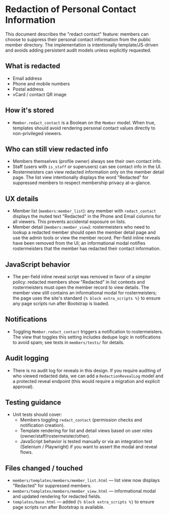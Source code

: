 # Redaction of Personal Contact Information

This document describes the "redact contact" feature: members can choose to suppress their personal contact information from the public member directory. The implementation is intentionally template/JS-driven and avoids adding persistent audit models unless explicitly requested.

## What is redacted
- Email address
- Phone and mobile numbers
- Postal address
- vCard / contact QR image

## How it's stored
- `Member.redact_contact` is a Boolean on the `Member` model. When true, templates should avoid rendering personal contact values directly to non-privileged viewers.

## Who can still view redacted info
- Members themselves (profile owner) always see their own contact info.
- Staff (users with `is_staff` or superusers) can see contact info in the UI.
- Rostermeisters can view redacted information only on the member detail page. The list view intentionally displays the word "Redacted" for suppressed members to respect membership privacy at-a-glance.

## UX details
- Member list (`members:member_list`): any member with `redact_contact` displays the muted text "Redacted" in the Phone and Email columns for all viewers. This prevents accidental exposure on lists.
- Member detail (`members:member_view`): rostermeisters who need to lookup a redacted member should open the member detail page and use the admin tools or view the member record. Per-field inline reveals have been removed from the UI; an informational modal notifies rostermeisters that the member has redacted their contact information.

## JavaScript behavior
- The per-field inline reveal script was removed in favor of a simpler policy: redacted members show "Redacted" in list contexts and rostermeisters must open the member record to view details. The member view still contains an informational modal for rostermeisters; the page uses the site's standard `{% block extra_scripts %}` to ensure any page scripts run after Bootstrap is loaded.

## Notifications
- Toggling `Member.redact_contact` triggers a notification to rostermeisters. The view that toggles this setting includes dedupe logic in notifications to avoid spam; see tests in `members/tests/` for details.

## Audit logging
- There is no audit log for reveals in this design. If you require auditing of who viewed redacted data, we can add a `RedactionRevealLog` model and a protected reveal endpoint (this would require a migration and explicit approval).

## Testing guidance
- Unit tests should cover:
  - Members toggling `redact_contact` (permission checks and notification creation).
  - Template rendering for list and detail views based on user roles (owner/staff/rostermeister/other).
  - JavaScript behavior is tested manually or via an integration test (Selenium / Playwright) if you want to assert the modal and reveal flows.

## Files changed / touched
- `members/templates/members/member_list.html` — list view now displays "Redacted" for suppressed members.
- `members/templates/members/member_view.html` — informational modal and updated rendering for redacted fields.
- `templates/base.html` — added `{% block extra_scripts %}` to ensure page scripts run after Bootstrap is available.

